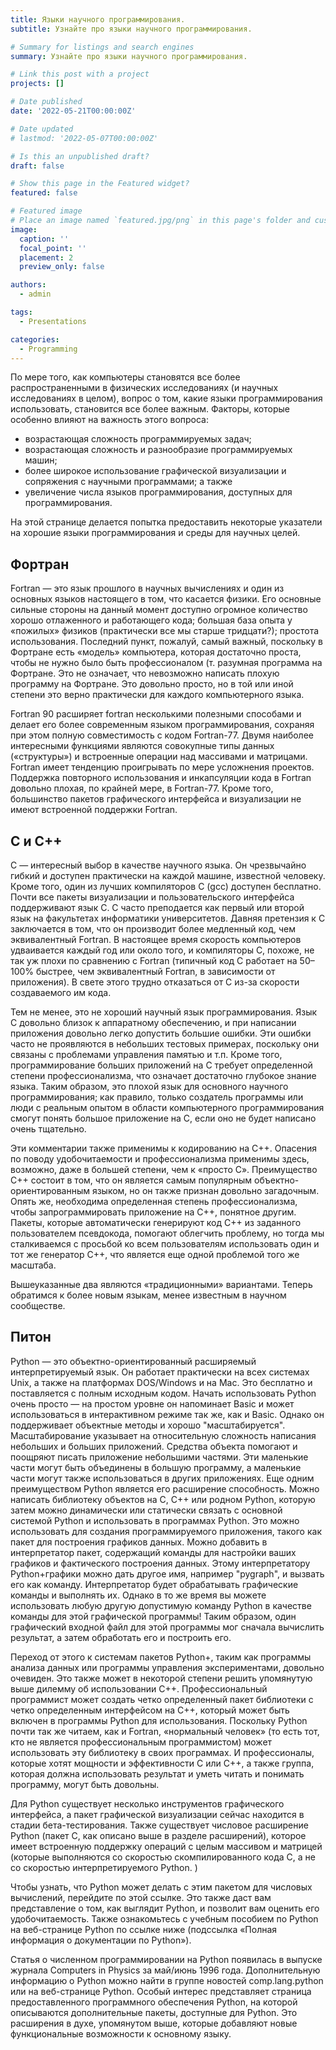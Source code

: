 ```yaml
---
title: Языки научного программирования.
subtitle: Узнайте про языки научного программирования.

# Summary for listings and search engines
summary: Узнайте про языки научного программирования.

# Link this post with a project
projects: []

# Date published
date: '2022-05-21T00:00:00Z'

# Date updated
# lastmod: '2022-05-07T00:00:00Z'

# Is this an unpublished draft?
draft: false

# Show this page in the Featured widget?
featured: false

# Featured image
# Place an image named `featured.jpg/png` in this page's folder and customize its options here.
image:
  caption: ''
  focal_point: ''
  placement: 2
  preview_only: false

authors:
  - admin

tags:
  - Presentations

categories:
  - Programming
---
```

<!-- 
As computers become more ubiquitous in physics research (and scientific research in general), the issue of which programming languages to use becomes more important. Factors which especially influence the importance of this question are
- the increasing complexity of the tasks being programmed;
- the increasing complexity and diversity of the machines being programmed;
- the increasing use of graphical visualization and interfacing to scientific programs; and
- the increasing number of the programming languages available in which to program.

This page attempts to provide some pointers to good programming languages and environments for scientific uses.

## Fortran
Fortran is the language of the past in scientific computation, and one of the main languages of the present, as far as physics is concerned. Its main strengths at the moment are
a huge body of well-debugged and working code available;
a large base of experience residing in "older" physicists (pretty much all of us over the age of thirty?);
ease of use.
The last point is perhaps the most important, as Fortran has a "model" of the computer which is simple enough that one does not have to be a professional (i.e., extensive training or self-education in computer science or programming) to produce a reasonable Fortran program.
This is not to say that it is not possible to produce a bad Fortran program. It is quite easy, but that is true of pretty much every computer language to some degree.

Fortran 90 extends fortran in several useful ways, and makes it a more modern programming language, while retaining full compatibility with Fortran-77 code. Two of the more interesting features are aggregrate data types ("structures") and built-in operations on arrays and matrices. Fortran tends to lose big as projects get more complex. The support for reuse and encapsulation of code is fairly poor in Fortran, at least in Fortran-77. Also, most graphical-interface and visualization packages have no native Fortran support.

## C and C++
C is an interesting choice as a scientific language. It is extremely flexible and available on about every machine known to man. Also, one of the best C compilers (gcc) is available for free. Almost all visualization and user-interface packages support the C language. C is frequently taught as a first or second language in university computer-science departments.
A long-standing gripe about C is that it produces slower code than does the equivalent Fortran. Nowadays, computer speeds are doubling every year or so, and C compilers don't seem to be doing that bad compared to Fortran anymore (typical C code runs between 50 and 100% as fast as the equivalent Fortran, depending on the application). In light of this, it's hard to discard C on the basis of the speed of the code it produces.

Nevertheless, it's not a good scientific programming language. The C language is fairly close to the hardware, and it is quite easy to make big mistakes in coding an application. These mistakes often don't display themselves in small test cases, since they involve memory-management issues and the like. Also, programming large applications in C requires some degree of professionalism, meaning a fairly deep grasp of the language. As such, it is a bad language for mainstream scientific programming; typically only the creator of a program, or people with real expertise in computer programming, will be able to understand a large C application unless it is very carefully written.

These comments also apply to C++ coding. The concerns about readability and professionalism apply perhaps even more strongly here than for "just C". C++ has the advantage of being the most-popular object-oriented language, but it is also recognized as being a fairly cryptic one. Again, a certain degree of professionalism is necessary to program a C++ application which is understandable to others. Packages which automatically generate C++ code from user-specified pseudocode help alleviate the problem, but then we are faced with asking all users to use the same C++ generator, which is another problem of the same magnitude.

The above two are the "traditional" choices. Now let's turn to newer languages which are less well known in the scientific community.

## Python
Python is an object-oriented, extensible, interpreted language. It runs on essentially all Unix systems, as well as on DOS/Windows platforms and on the Mac. It is free and comes with complete source code. It is very easy to begin using Python --- at a simple level, it resembles Basic and can be used interactively in the same way as Basic. However, it supports object methods and "scales" nicely. Scaling indicates the relative difficulty of writing small vs. large applications. The object facilities help and encourage one to write an application in small pieces. These small pieces can be put together to make the big program, and the small pieces can also be used in other applications.
Another advantage of Python is its extensibility. One can write an object library in C, C++, or native Python, which can then either be dynamically or statically linked with the main Python system and used in Python programs. One can use this to make a programmable application, such as a data-plotting package. One would add a package to the interpreter which contained commands to set up your plots and to actually plot the data. This Python+graphics interpreter can be given a different name, such as "pygraph", and invoked as a command. The interpreter will process the graphics commands and perform them. However, at the same time you can use any other valid Python command as a command to this graphics program! Thus one graphics input file for this program could first compute the result and then manipulate and plot it.

The leap from this to having Python+package systems such as data-analysis programs, or experiment-control programs, is fairly obvious. This can also solve to some extent the above-mentioned dilemma about the use of C++. A professional programmer can produce a well-defined library package with a well-defined interface in C++, and this can be included into the Python programs for use. As Python is quite readable in much the same was as is Fortran, a "normal person" (i.e. someone who is not a professional programmer) can use this library in his programs. Both the professionals, who want the power and efficiency of C or C++, as well as the group who must use the result and be able to read and understand the program, can be happy.

Several graphical-interface tools exist for Python, and a graphical-visualization package is now in beta test. A Numerical Python extension (a C package as described above in the extensions section) also exists which has built-in support for whole-array and matrix operations (which run at the speed of compiled C code rather than at the speed of interpreted Python.)

To see what Python can do with this numerical-computing package, check out this link. It will also give you a feel for what Python looks like, and allow you to assess its readability. Also check out the Python Tutorial on the Python Web Page link below (sublink "The Full Scoop on Python Documentation.")

An article on Numerical Programming in Python appears in the May/June 1996 issue of Computers in Physics. More Python information can be found on the newsgroup comp.lang.python, or on the Python Web Page. Of particular interest is the page on contributed Python software, which describes add-on packages available for Python. These are extensions in the vein mentioned above, which add new functionality to the core language. -->

По мере того, как компьютеры становятся все более распространенными в физических исследованиях (и научных исследованиях в целом), вопрос о том, какие языки программирования использовать, становится все более важным. Факторы, которые особенно влияют на важность этого вопроса:
- возрастающая сложность программируемых задач;
- возрастающая сложность и разнообразие программируемых машин;
- более широкое использование графической визуализации и сопряжения с научными программами; а также
- увеличение числа языков программирования, доступных для программирования.

На этой странице делается попытка предоставить некоторые указатели на хорошие языки программирования и среды для научных целей.

## Фортран
Fortran — это язык прошлого в научных вычислениях и один из основных языков настоящего в том, что касается физики. Его основные сильные стороны на данный момент
доступно огромное количество хорошо отлаженного и работающего кода;
большая база опыта у «пожилых» физиков (практически все мы старше тридцати?);
простота использования.
Последний пункт, пожалуй, самый важный, поскольку в Фортране есть «модель» компьютера, которая достаточно проста, чтобы не нужно было быть профессионалом (т. разумная программа на Фортране.
Это не означает, что невозможно написать плохую программу на Фортране. Это довольно просто, но в той или иной степени это верно практически для каждого компьютерного языка.

Fortran 90 расширяет fortran несколькими полезными способами и делает его более современным языком программирования, сохраняя при этом полную совместимость с кодом Fortran-77. Двумя наиболее интересными функциями являются совокупные типы данных («структуры») и встроенные операции над массивами и матрицами. Fortran имеет тенденцию проигрывать по мере усложнения проектов. Поддержка повторного использования и инкапсуляции кода в Fortran довольно плохая, по крайней мере, в Fortran-77. Кроме того, большинство пакетов графического интерфейса и визуализации не имеют встроенной поддержки Fortran.

## С и С++
C — интересный выбор в качестве научного языка. Он чрезвычайно гибкий и доступен практически на каждой машине, известной человеку. Кроме того, один из лучших компиляторов C (gcc) доступен бесплатно. Почти все пакеты визуализации и пользовательского интерфейса поддерживают язык C. C часто преподается как первый или второй язык на факультетах информатики университетов.
Давняя претензия к C заключается в том, что он производит более медленный код, чем эквивалентный Fortran. В настоящее время скорость компьютеров удваивается каждый год или около того, и компиляторы C, похоже, не так уж плохи по сравнению с Fortran (типичный код C работает на 50–100% быстрее, чем эквивалентный Fortran, в зависимости от приложения). В свете этого трудно отказаться от C из-за скорости создаваемого им кода.

Тем не менее, это не хороший научный язык программирования. Язык C довольно близок к аппаратному обеспечению, и при написании приложения довольно легко допустить большие ошибки. Эти ошибки часто не проявляются в небольших тестовых примерах, поскольку они связаны с проблемами управления памятью и т.п. Кроме того, программирование больших приложений на C требует определенной степени профессионализма, что означает достаточно глубокое знание языка. Таким образом, это плохой язык для основного научного программирования; как правило, только создатель программы или люди с реальным опытом в области компьютерного программирования смогут понять большое приложение на C, если оно не будет написано очень тщательно.

Эти комментарии также применимы к кодированию на C++. Опасения по поводу удобочитаемости и профессионализма применимы здесь, возможно, даже в большей степени, чем к «просто C». Преимущество C++ состоит в том, что он является самым популярным объектно-ориентированным языком, но он также признан довольно загадочным. Опять же, необходима определенная степень профессионализма, чтобы запрограммировать приложение на C++, понятное другим. Пакеты, которые автоматически генерируют код C++ из заданного пользователем псевдокода, помогают облегчить проблему, но тогда мы сталкиваемся с просьбой ко всем пользователям использовать один и тот же генератор C++, что является еще одной проблемой того же масштаба.

Вышеуказанные два являются «традиционными» вариантами. Теперь обратимся к более новым языкам, менее известным в научном сообществе.

## Питон
Python — это объектно-ориентированный расширяемый интерпретируемый язык. Он работает практически на всех системах Unix, а также на платформах DOS/Windows и на Mac. Это бесплатно и поставляется с полным исходным кодом. Начать использовать Python очень просто — на простом уровне он напоминает Basic и может использоваться в интерактивном режиме так же, как и Basic. Однако он поддерживает объектные методы и хорошо "масштабируется". Масштабирование указывает на относительную сложность написания небольших и больших приложений. Средства объекта помогают и поощряют писать приложение небольшими частями. Эти маленькие части могут быть объединены в большую программу, а маленькие части могут также использоваться в других приложениях.
Еще одним преимуществом Python является его расширение способность. Можно написать библиотеку объектов на C, C++ или родном Python, которую затем можно динамически или статически связать с основной системой Python и использовать в программах Python. Это можно использовать для создания программируемого приложения, такого как пакет для построения графиков данных. Можно добавить в интерпретатор пакет, содержащий команды для настройки ваших графиков и фактического построения данных. Этому интерпретатору Python+графики можно дать другое имя, например "pygraph", и вызвать его как команду. Интерпретатор будет обрабатывать графические команды и выполнять их. Однако в то же время вы можете использовать любую другую допустимую команду Python в качестве команды для этой графической программы! Таким образом, один графический входной файл для этой программы мог сначала вычислить результат, а затем обработать его и построить его.

Переход от этого к системам пакетов Python+, таким как программы анализа данных или программы управления экспериментами, довольно очевиден. Это также может в некоторой степени решить упомянутую выше дилемму об использовании C++. Профессиональный программист может создать четко определенный пакет библиотеки с четко определенным интерфейсом на C++, который может быть включен в программы Python для использования. Поскольку Python почти так же читаем, как и Fortran, «нормальный человек» (то есть тот, кто не является профессиональным программистом) может использовать эту библиотеку в своих программах. И профессионалы, которые хотят мощности и эффективности C или C++, а также группа, которая должна использовать результат и уметь читать и понимать программу, могут быть довольны.

Для Python существует несколько инструментов графического интерфейса, а пакет графической визуализации сейчас находится в стадии бета-тестирования. Также существует числовое расширение Python (пакет C, как описано выше в разделе расширений), которое имеет встроенную поддержку операций с целым массивом и матрицей (которые выполняются со скоростью скомпилированного кода C, а не со скоростью интерпретируемого Python. )

Чтобы узнать, что Python может делать с этим пакетом для числовых вычислений, перейдите по этой ссылке. Это также даст вам представление о том, как выглядит Python, и позволит вам оценить его удобочитаемость. Также ознакомьтесь с учебным пособием по Python на веб-странице Python по ссылке ниже (подссылка «Полная информация о документации по Python»).

Статья о численном программировании на Python появилась в выпуске журнала Computers in Physics за май/июнь 1996 года. Дополнительную информацию о Python можно найти в группе новостей comp.lang.python или на веб-странице Python. Особый интерес представляет страница предоставленного программного обеспечения Python, на которой описываются дополнительные пакеты, доступные для Python. Это расширения в духе, упомянутом выше, которые добавляют новые функциональные возможности к основному языку.